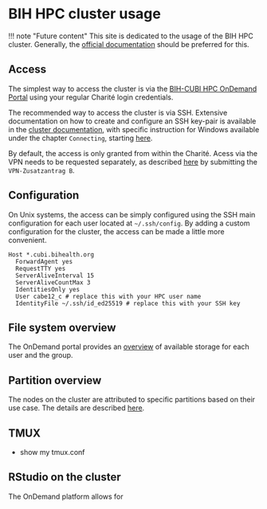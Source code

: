 # BIH HPC cluster usage

!!! note "Future content"
    This site is dedicated to the usage of the BIH HPC cluster. Generally, the
    [official documentation](https://bihealth.github.io/bih-cluster/) should be
    preferred for this.

## Access

The simplest way to access the cluster is via the [BIH-CUBI HPC OnDemand
Portal](https://hpc-portal.cubi.bihealth.org) using your regular Charité login
credentials.

The recommended way to access the cluster is via SSH. Extensive documentation
on how to create and configure an SSH key-pair is available in the [cluster
documentation](https://bihealth.github.io/bih-cluster/misc/ssh-basics/), with
specific instruction for Windows available under the chapter `Connecting`,
starting
[here](https://bihealth.github.io/bih-cluster/connecting/generate-key/windows/).

By default, the access is only granted from within the Charité. Acess via the
VPN needs to be requested separately, as described
[here](https://bihealth.github.io/bih-cluster/connecting/from-external) by
submitting the `VPN-Zusatzantrag B`.

## Configuration

On Unix systems, the access can be simply configured using the SSH main
configuration for each user located at `~/.ssh/config`. By adding a custom
configuration for the cluster, the access can be made a little more convenient.

```
Host *.cubi.bihealth.org
  ForwardAgent yes
  RequestTTY yes
  ServerAliveInterval 15
  ServerAliveCountMax 3
  IdentitiesOnly yes
  User cabe12_c # replace this with your HPC user name
  IdentityFile ~/.ssh/id_ed25519 # replace this with your SSH key
```

## File system overview

The OnDemand portal provides an
[overview](https://hpc-portal.cubi.bihealth.org/pun/sys/ood-bih-quotas) of
available storage for each user and the group.

## Partition overview

The nodes on the cluster are attributed to specific partitions based on their
use case. The details are described
[here](https://docs.hpc.bihealth.org/overview/job-scheduler/).

## TMUX

* show my tmux.conf

## RStudio on the cluster

The OnDemand platform allows for 
